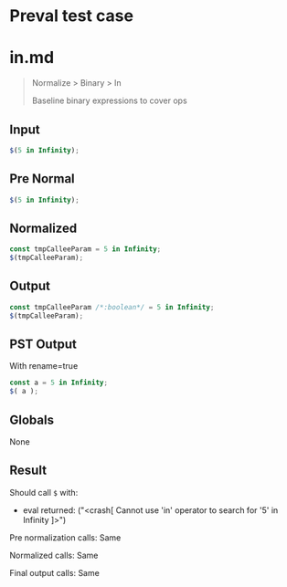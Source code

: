 # Preval test case

# in.md

> Normalize > Binary > In
>
> Baseline binary expressions to cover ops

## Input

`````js filename=intro
$(5 in Infinity);
`````

## Pre Normal


`````js filename=intro
$(5 in Infinity);
`````

## Normalized


`````js filename=intro
const tmpCalleeParam = 5 in Infinity;
$(tmpCalleeParam);
`````

## Output


`````js filename=intro
const tmpCalleeParam /*:boolean*/ = 5 in Infinity;
$(tmpCalleeParam);
`````

## PST Output

With rename=true

`````js filename=intro
const a = 5 in Infinity;
$( a );
`````

## Globals

None

## Result

Should call `$` with:
 - eval returned: ("<crash[ Cannot use 'in' operator to search for '5' in Infinity ]>")

Pre normalization calls: Same

Normalized calls: Same

Final output calls: Same
